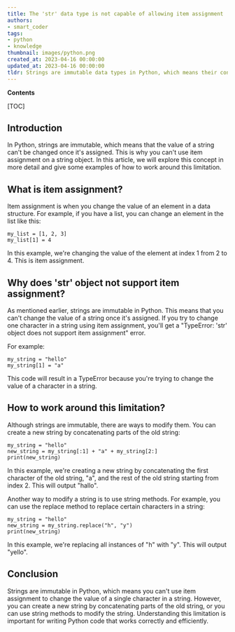 ```yaml
---
title: The 'str' data type is not capable of allowing item assignment
authors:
- smart_coder
tags:
- python
- knowledge
thumbnail: images/python.png
created_at: 2023-04-16 00:00:00
updated_at: 2023-04-16 00:00:00
tldr: Strings are immutable data types in Python, which means their contents cannot be modified once they are created, hence they do not support item assignment.
---
```


**Contents**

[TOC]

Introduction
---

In Python, strings are immutable, which means that the value of a string can't be changed once it's assigned. This is why you can't use item assignment on a string object. In this article, we will explore this concept in more detail and give some examples of how to work around this limitation.


What is item assignment?
---

Item assignment is when you change the value of an element in a data structure. For example, if you have a list, you can change an element in the list like this:

```
my_list = [1, 2, 3]
my_list[1] = 4
```

In this example, we're changing the value of the element at index 1 from 2 to 4. This is item assignment.

Why does 'str' object not support item assignment?
---

As mentioned earlier, strings are immutable in Python. This means that you can't change the value of a string once it's assigned. If you try to change one character in a string using item assignment, you'll get a "TypeError: 'str' object does not support item assignment" error.

For example:

```
my_string = "hello"
my_string[1] = "a"
```

This code will result in a TypeError because you're trying to change the value of a character in a string.

How to work around this limitation?
---

Although strings are immutable, there are ways to modify them. You can create a new string by concatenating parts of the old string:

```
my_string = "hello"
new_string = my_string[:1] + "a" + my_string[2:]
print(new_string)
```

In this example, we're creating a new string by concatenating the first character of the old string, "a", and the rest of the old string starting from index 2. This will output "hallo".

Another way to modify a string is to use string methods. For example, you can use the replace method to replace certain characters in a string:

```
my_string = "hello"
new_string = my_string.replace("h", "y")
print(new_string)
```

In this example, we're replacing all instances of "h" with "y". This will output "yello".

Conclusion
---

Strings are immutable in Python, which means you can't use item assignment to change the value of a single character in a string. However, you can create a new string by concatenating parts of the old string, or you can use string methods to modify the string. Understanding this limitation is important for writing Python code that works correctly and efficiently.

